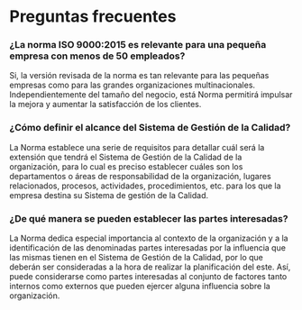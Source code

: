 # Preguntas frecuentes

### ¿La norma ISO 9000:2015 es relevante para una pequeña empresa con menos de 50 empleados?
Si, la versión revisada de la norma es tan relevante para las pequeñas empresas como para las grandes organizaciones multinacionales. Independientemente del tamaño del negocio, está Norma permitirá impulsar la mejora y aumentar la satisfacción de los clientes.

### ¿Cómo definir el alcance del Sistema de Gestión de la Calidad?
La Norma establece una serie de requisitos para detallar cuál será la extensión que tendrá el Sistema de Gestión de la Calidad de la organización, para lo cual es preciso establecer cuáles son los departamentos o áreas de responsabilidad de la organización, lugares relacionados, procesos, actividades, procedimientos, etc. para los que la empresa destina su Sistema de gestión de la Calidad.

### ¿De qué manera se pueden establecer las partes interesadas?
La Norma dedica especial importancia al contexto de la organización y a la identificación de las denominadas partes interesadas por la influencia que las mismas tienen en el Sistema de Gestión de la Calidad, por lo que deberán ser consideradas a la hora de realizar la planificación del este.
Así, puede considerarse como partes interesadas al conjunto de factores tanto internos como externos que pueden ejercer alguna influencia sobre la organización.
